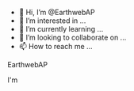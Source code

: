 - 👋 Hi, I’m @EarthwebAP
- 👀 I’m interested in ...
- 🌱 I’m currently learning ...
- 💞️ I’m looking to collaborate on ...
- 📫 How to reach me ...

<!---
EarthwebAP/EarthwebAP is a ✨ special ✨ repository because its `README.md` (this file) appears on your GitHub profile.
You can click the Preview link to take a look at your changes.
--->EarthwebAP
I'm

